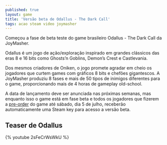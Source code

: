 ```yaml
---
published: true
layout: game
title: 'Versão beta de Odallus - The Dark Call'
tags: acao steam video joymasher
---
```

Começou a fase de beta teste do game brasileiro Odallus - The Dark Call da JoyMasher.

Odallus é um jogo de ação/exploração inspirado em grandes clássicos das eras 8 e 16 bits como Ghosts’n Goblins, Demon’s Crest e Castlevania. 

Dos mesmos criadores de Oniken, o jogo promete agradar em cheio os jogadores que curtem games com gráficos 8 bits e chefões gigantescos. A JoyMasher produziu 8 fases e mais de 50 tipos de inimigos diferentes para o game, proporcionando mais de 4 horas de gameplay old-school.




A data de lançamento deve ser anunciada nas próximas semanas, mas enquanto isso o game está em fase beta e todos os jogadores que fizerem a <a href="http://joymasher.com/odalluspreorder/" target="_blank">pre-order</a>
 do game até sábado, dia 5 de julho, receberão automaticamente uma Steam key para acesso a versão beta.

## Teaser de Odallus
{% youtube 2sFeCrWsWkU %}